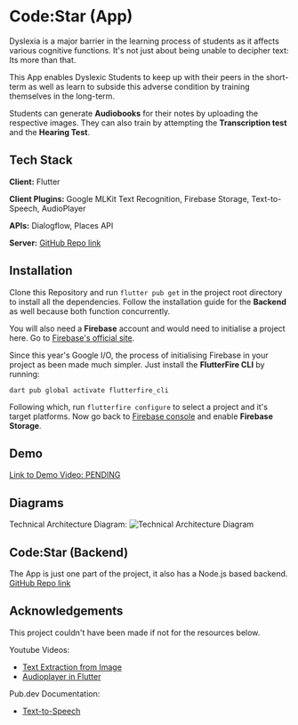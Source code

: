 
# Code:Star (App)

Dyslexia is a major barrier in the learning process of students as it affects various cognitive functions. It's not just about being unable to decipher text: Its more than that.

This App enables Dyslexic Students to keep up with their peers in the short-term as well as learn to subside this adverse condition by training themselves in the long-term.

Students can generate **Audiobooks** for their notes by uploading the respective images. They can also train by attempting the **Transcription test** and the **Hearing Test**.
## Tech Stack

**Client:** Flutter

**Client Plugins:** Google MLKit Text Recognition, Firebase Storage, Text-to-Speech, AudioPlayer

**APIs:** Dialogflow, Places API

**Server:** [GitHub Repo link](https://github.com/Calladrus2001/CodeStar-Backend)


## Installation

Clone this Repository and run `flutter pub get` in the project root directory to install all the dependencies. Follow the installation guide for the **Backend** as well because both function concurrently.

You will also need a **Firebase** account and would need to initialise a project here. Go to [Firebase's official site](https://firebase.google.com).

Since this year's Google I/O, the process of initialising Firebase in your project as been made much simpler. Just install the **FlutterFire CLI** by running:

`dart pub global activate flutterfire_cli`

Following which, run `flutterfire configure` to select a project and it's target platforms. Now go back to [Firebase console](https://console.firebase.google.com/u/0/) and enable **Firebase Storage**.
## Demo

[Link to Demo Video: PENDING]()


## Diagrams
Technical Architecture Diagram:
![Technical Architecture Diagram]("/assets/notAssetImages/techArch.png")


## Code:Star (Backend)

The App is just one part of the project, it also has a Node.js based backend. [GitHub Repo link](https://github.com/Calladrus2001/CodeStar-Backend)


## Acknowledgements
This project couldn't have been made if not for the resources below.

Youtube Videos:
- [Text Extraction from Image](https://www.youtube.com/watch?v=jZqTjFOxiC4&t=286s)
- [Audioplayer in Flutter](https://www.youtube.com/watch?v=MB3YGQ-O1lk)

Pub.dev Documentation:
- [Text-to-Speech](https://pub.dev/packages/text_to_speech)


